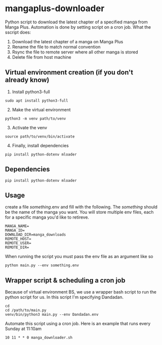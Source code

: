 # mangaplus-downloader
Python script to download the latest chapter of a specified manga from Manga Plus. Automation is done by setting script on a cron job.
What the sscript does:
1. Download the latest chapter of a manga on Manga Plus
2. Rename the file to match normal convention
3. Rsync the file to remote server where all other manga is stored
4. Delete file from host machine

## Virtual environment creation (if you don't already know) 
1. Install python3-full
```
sudo apt install python3-full
```
2. Make  the virtual environment
```
python3 -m venv path/to/venv
```
3. Activate the venv
```
source path/to/venv/bin/activate
```
4. Finally, install dependencies
```
pip install python-dotenv mloader
```

## Dependencies
```
pip install python-dotenv mloader
```

## Usage
create a file _something_.env and fill with the following. The _something_ should be the name of the manga you want. You will store multiple env files, each for a specific manga you'd like to retireve.
```
MANGA_NAME=
MANGA_ID=
DOWNLOAD_DIR=manga_downloads
REMOTE_HOST=
REMOTE_USER=
REMOTE_DIR=
```
When running the script you must pass the env file as an argument like so
```
python main.py --env something.env
```
## Wrapper script & scheduling a cron job
Because of virtual environment BS, we use a wrapper bash script to run the python script for us. In this script I'm specifying Dandadan.
```
cd
cd /path/to/main.py
venv/bin/python3 main.py --env Dandadan.env
```
Automate this script using a cron job.
Here is an example that runs every Sunday at 11:10am
```
10 11 * * 0 manga_downloader.sh
```
